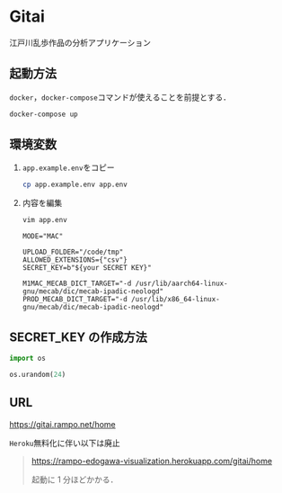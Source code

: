 # Gitai

江戸川乱歩作品の分析アプリケーション

## 起動方法

`docker`，`docker-compose`コマンドが使えることを前提とする．

```bash
docker-compose up
```

## 環境変数

1. `app.example.env`をコピー

   ```bash
   cp app.example.env app.env
   ```

2. 内容を編集

   ```bash
   vim app.env
   ```

   ```env
   MODE="MAC"

   UPLOAD_FOLDER="/code/tmp"
   ALLOWED_EXTENSIONS={"csv"}
   SECRET_KEY=b"${your SECRET KEY}"

   M1MAC_MECAB_DICT_TARGET="-d /usr/lib/aarch64-linux-gnu/mecab/dic/mecab-ipadic-neologd"
   PROD_MECAB_DICT_TARGET="-d /usr/lib/x86_64-linux-gnu/mecab/dic/mecab-ipadic-neologd"
   ```

## SECRET_KEY の作成方法

```python
import os

os.urandom(24)
```

## URL

https://gitai.rampo.net/home

`Heroku`無料化に伴い以下は廃止

> https://rampo-edogawa-visualization.herokuapp.com/gitai/home
>
> 起動に 1 分ほどかかる．
